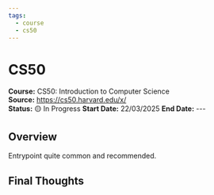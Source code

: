 ```yaml
---
tags:
  - course
  - cs50
---
```


# CS50 

**Course:** CS50: Introduction to Computer Science  
**Source:** https://cs50.harvard.edu/x/  
**Status:** 🟡 In Progress
**Start Date:** 22/03/2025 
**End Date:** ---

## Overview

Entrypoint quite common and recommended.


## Final Thoughts

